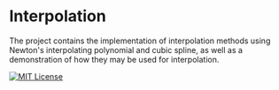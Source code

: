 # Interpolation

The project contains the implementation of interpolation methods using Newton's interpolating polynomial and cubic spline, as well as a demonstration of how they may be 
used for interpolation.

[![MIT License](https://img.shields.io/badge/License-MIT-green.svg)](https://choosealicense.com/licenses/mit/)
